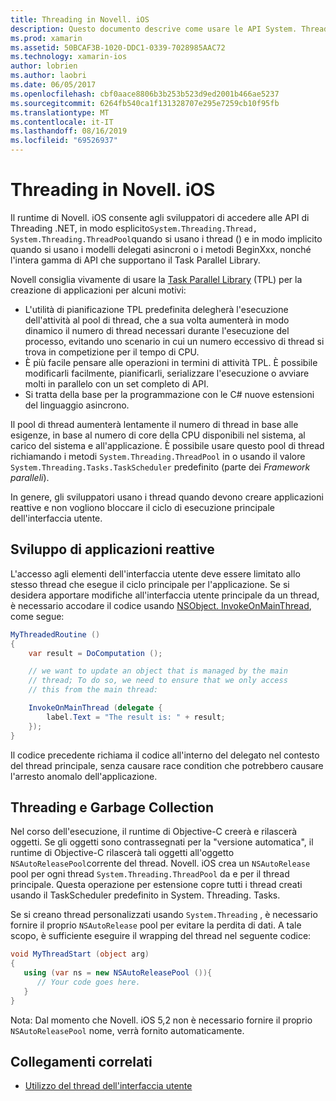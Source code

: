 ```yaml
---
title: Threading in Novell. iOS
description: Questo documento descrive come usare le API System. Threading in un'applicazione Novell. iOS. Viene illustrato il Task Parallel Library, la compilazione di applicazioni reattive e Garbage Collection.
ms.prod: xamarin
ms.assetid: 50BCAF3B-1020-DDC1-0339-7028985AAC72
ms.technology: xamarin-ios
author: lobrien
ms.author: laobri
ms.date: 06/05/2017
ms.openlocfilehash: cbf0aace8806b3b253b523d9ed2001b466ae5237
ms.sourcegitcommit: 6264fb540ca1f131328707e295e7259cb10f95fb
ms.translationtype: MT
ms.contentlocale: it-IT
ms.lasthandoff: 08/16/2019
ms.locfileid: "69526937"
---
```

# <a name="threading-in-xamarinios"></a>Threading in Novell. iOS

Il runtime di Novell. iOS consente agli sviluppatori di accedere alle API di Threading .NET, in modo esplicito`System.Threading.Thread, System.Threading.ThreadPool`quando si usano i thread () e in modo implicito quando si usano i modelli delegati asincroni o i metodi BeginXxx, nonché l'intera gamma di API che supportano il Task Parallel Library.



Novell consiglia vivamente di usare la [Task Parallel Library](https://msdn.microsoft.com/library/dd460717.aspx) (TPL) per la creazione di applicazioni per alcuni motivi:
- L'utilità di pianificazione TPL predefinita delegherà l'esecuzione dell'attività al pool di thread, che a sua volta aumenterà in modo dinamico il numero di thread necessari durante l'esecuzione del processo, evitando uno scenario in cui un numero eccessivo di thread si trova in competizione per il tempo di CPU. 
- È più facile pensare alle operazioni in termini di attività TPL. È possibile modificarli facilmente, pianificarli, serializzare l'esecuzione o avviare molti in parallelo con un set completo di API. 
- Si tratta della base per la programmazione con le C# nuove estensioni del linguaggio asincrono. 


Il pool di thread aumenterà lentamente il numero di thread in base alle esigenze, in base al numero di core della CPU disponibili nel sistema, al carico del sistema e all'applicazione. È possibile usare questo pool di thread richiamando i metodi `System.Threading.ThreadPool` in o usando il valore `System.Threading.Tasks.TaskScheduler` predefinito (parte dei *Framework paralleli*).

In genere, gli sviluppatori usano i thread quando devono creare applicazioni reattive e non vogliono bloccare il ciclo di esecuzione principale dell'interfaccia utente.

 <a name="Developing_Responsive_Applications" />


## <a name="developing-responsive-applications"></a>Sviluppo di applicazioni reattive

L'accesso agli elementi dell'interfaccia utente deve essere limitato allo stesso thread che esegue il ciclo principale per l'applicazione. Se si desidera apportare modifiche all'interfaccia utente principale da un thread, è necessario accodare il codice usando [NSObject. InvokeOnMainThread](xref:Foundation.NSObject), come segue:

```csharp
MyThreadedRoutine ()  
{  
    var result = DoComputation ();  

    // we want to update an object that is managed by the main
    // thread; To do so, we need to ensure that we only access
    // this from the main thread:

    InvokeOnMainThread (delegate {  
        label.Text = "The result is: " + result;  
    });
}
```

Il codice precedente richiama il codice all'interno del delegato nel contesto del thread principale, senza causare race condition che potrebbero causare l'arresto anomalo dell'applicazione.

 <a name="Threading_and_Garbage_Collection" />


## <a name="threading-and-garbage-collection"></a>Threading e Garbage Collection

Nel corso dell'esecuzione, il runtime di Objective-C creerà e rilascerà oggetti. Se gli oggetti sono contrassegnati per la "versione automatica", il runtime di Objective-C rilascerà tali oggetti all'oggetto `NSAutoReleasePool`corrente del thread. Novell. iOS crea un `NSAutoRelease` pool per ogni thread `System.Threading.ThreadPool` da e per il thread principale. Questa operazione per estensione copre tutti i thread creati usando il TaskScheduler predefinito in System. Threading. Tasks.

Se si creano thread personalizzati usando `System.Threading` , è necessario fornire il proprio `NSAutoRelease` pool per evitare la perdita di dati. A tale scopo, è sufficiente eseguire il wrapping del thread nel seguente codice:

```csharp
void MyThreadStart (object arg)
{
   using (var ns = new NSAutoReleasePool ()){
      // Your code goes here.
   }
}
```

Nota: Dal momento che Novell. iOS 5,2 non è necessario fornire il proprio `NSAutoReleasePool` nome, verrà fornito automaticamente.


## <a name="related-links"></a>Collegamenti correlati

- [Utilizzo del thread dell'interfaccia utente](~/ios/user-interface/ios-ui/ui-thread.md)
